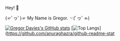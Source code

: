 Hey! 👋

(☞ﾟヮﾟ)☞ My Name is Gregor. ☜(ﾟヮﾟ☜)

[![Gregor Davies's GitHub stats](https://github-readme-stats.vercel.app/api?username=Gregor-Davies)](https://github.com/anuraghazra/github-readme-stats) [![Top Langs](https://github-readme-stats.vercel.app/api/top-langs/?username=Gregor-Davies)](https://github.com/anuraghazra/github-readme-stat
